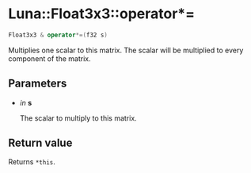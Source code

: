 # Luna::Float3x3::operator*=

```c++
Float3x3 & operator*=(f32 s)
```

Multiplies one scalar to this matrix. The scalar will be multiplied to every component of the matrix. 



## Parameters
* *in* **s**

    The scalar to multiply to this matrix. 

## Return value
Returns `*this`. 

